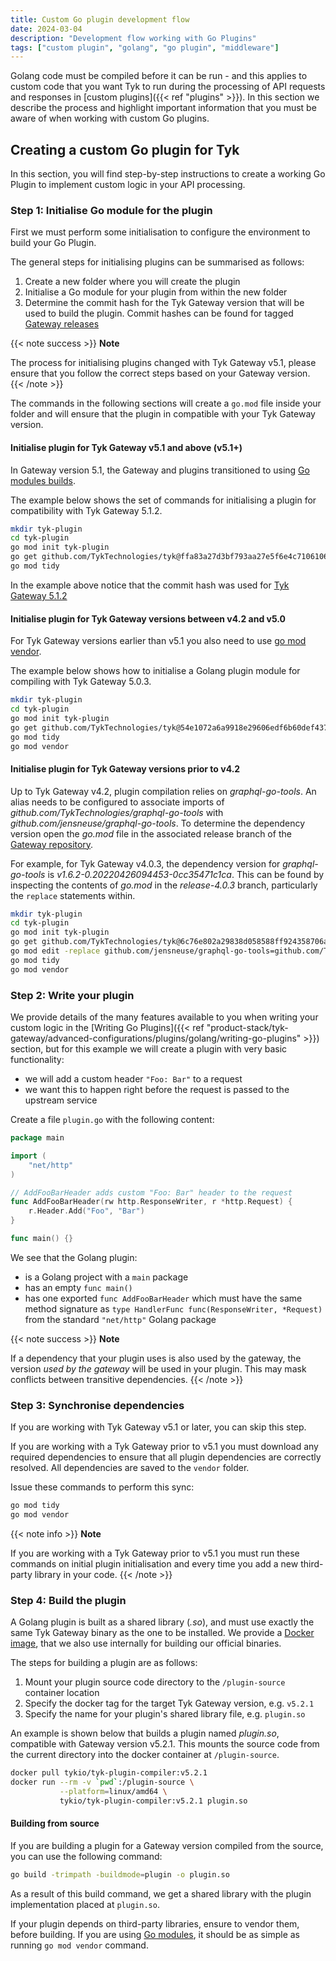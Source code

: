 ```yaml
---
title: Custom Go plugin development flow
date: 2024-03-04
description: "Development flow working with Go Plugins"
tags: ["custom plugin", "golang", "go plugin", "middleware"]
---
```


Golang code must be compiled before it can be run - and this applies to custom code that you want Tyk to run during the processing of API requests and responses in [custom plugins]({{< ref "plugins" >}}). In this section we describe the process and highlight important information that you must be aware of when working with custom Go plugins.

## Creating a custom Go plugin for Tyk
In this section, you will find step-by-step instructions to create a working Go Plugin to implement custom logic in your API processing.

### Step 1: Initialise Go module for the plugin
First we must perform some initialisation to configure the environment to build your Go Plugin.

The general steps for initialising plugins can be summarised as follows:
1. Create a new folder where you will create the plugin
2. Initialise a Go module for your plugin from within the new folder
3. Determine the commit hash for the Tyk Gateway version that will be used to build the plugin. Commit hashes can be found for tagged [Gateway releases](https://github.com/TykTechnologies/tyk/tags)

{{< note success >}}
**Note**  

The process for initialising plugins changed with Tyk Gateway v5.1, please ensure that you follow the correct steps based on your Gateway version.
{{< /note >}}

The commands in the following sections will create a `go.mod` file inside your folder and will ensure that the plugin in compatible with your Tyk Gateway version.

#### Initialise plugin for Tyk Gateway v5.1 and above (v5.1+)
In Gateway version 5.1, the Gateway and plugins transitioned to using [Go modules builds](https://go.dev/ref/mod#introduction).

The example below shows the set of commands for initialising a plugin for compatibility with Tyk Gateway 5.1.2.

```bash
mkdir tyk-plugin
cd tyk-plugin
go mod init tyk-plugin
go get github.com/TykTechnologies/tyk@ffa83a27d3bf793aa27e5f6e4c7106106286699d
go mod tidy
```

In the example above notice that the commit hash was used for [Tyk Gateway 5.1.2](https://github.com/TykTechnologies/tyk/releases?q=5.1.2&expanded=true)

#### Initialise plugin for Tyk Gateway versions between v4.2 and v5.0
For Tyk Gateway versions earlier than v5.1 you also need to use [go mod vendor](https://go.dev/ref/mod#go-mod-vendor).

The example below shows how to initialise a Golang plugin module for compiling with Tyk Gateway 5.0.3.

```bash
mkdir tyk-plugin
cd tyk-plugin
go mod init tyk-plugin
go get github.com/TykTechnologies/tyk@54e1072a6a9918e29606edf6b60def437b273d0a
go mod tidy
go mod vendor
```

#### Initialise plugin for Tyk Gateway versions prior to v4.2
Up to Tyk Gateway v4.2, plugin compilation relies on *graphql-go-tools*. An alias needs to be configured to associate imports of *github.com/TykTechnologies/graphql-go-tools* with *github.com/jensneuse/graphql-go-tools*. To determine the dependency version open the *go.mod* file in the associated release branch of the [Gateway repository](https://github.com/TykTechnologies/tyk).

For example, for Tyk Gateway v4.0.3, the dependency version for *graphql-go-tools* is *v1.6.2-0.20220426094453-0cc35471c1ca*. This can be found by inspecting the contents of *go.mod* in the *release-4.0.3* branch, particularly the `replace` statements within.  

```bash
mkdir tyk-plugin
cd tyk-plugin
go mod init tyk-plugin
go get github.com/TykTechnologies/tyk@6c76e802a29838d058588ff924358706a078d0c5
go mod edit -replace github.com/jensneuse/graphql-go-tools=github.com/TykTechnologies/graphql-go-tools@v1.6.2-0.20220426094453-0cc35471c1ca
go mod tidy
go mod vendor
```

### Step 2: Write your plugin
We provide details of the many features available to you when writing your custom logic in the [Writing Go Plugins]({{< ref "product-stack/tyk-gateway/advanced-configurations/plugins/golang/writing-go-plugins" >}}) section, but for this example we will create a plugin with very basic functionality:
 - we will add a custom header `"Foo: Bar"` to a request
 - we want this to happen right before the request is passed to the upstream service

Create a file `plugin.go` with the following content:
```go
package main

import (
    "net/http"
)

// AddFooBarHeader adds custom "Foo: Bar" header to the request
func AddFooBarHeader(rw http.ResponseWriter, r *http.Request) {
    r.Header.Add("Foo", "Bar")
}

func main() {}
```
We see that the Golang plugin:
 - is a Golang project with a `main` package
 - has an empty `func main()`
 - has one exported `func AddFooBarHeader` which must have the same method signature as `type HandlerFunc func(ResponseWriter, *Request)` from the standard `"net/http"` Golang package

{{< note success >}}
**Note**  

If a dependency that your plugin uses is also used by the gateway, the version _used by the gateway_ will be used in your plugin. This may mask conflicts between transitive dependencies.
{{< /note >}}

### Step 3: Synchronise dependencies
If you are working with Tyk Gateway v5.1 or later, you can skip this step.

If you are working with a Tyk Gateway prior to v5.1 you must download any required dependencies to ensure that all plugin dependencies are correctly resolved. All dependencies are saved to the `vendor` folder.

Issue these commands to perform this sync:
```bash
go mod tidy
go mod vendor
```

{{< note info >}}
**Note**

If you are working with a Tyk Gateway prior to v5.1 you must run these commands on initial plugin initialisation and every time you add a new third-party library in your code.
{{< /note >}}


### Step 4: Build the plugin
A Golang plugin is built as a shared library (*.so*), and must use exactly the same Tyk Gateway binary as the one to be installed. We provide a [Docker image](https://hub.docker.com/r/tykio/tyk-plugin-compiler/tags), that we also use internally for building our official binaries.

The steps for building a plugin are as follows:
1. Mount your plugin source code directory to the `/plugin-source` container location
2. Specify the docker tag for the target Tyk Gateway version, e.g. `v5.2.1`
3. Specify the name for your plugin's shared library file, e.g. `plugin.so`

An example is shown below that builds a plugin named *plugin.so*, compatible with Gateway version v5.2.1. This mounts the source code from the current directory into the docker container at `/plugin-source`.

```bash
docker pull tykio/tyk-plugin-compiler:v5.2.1 
docker run --rm -v `pwd`:/plugin-source \
           --platform=linux/amd64 \
           tykio/tyk-plugin-compiler:v5.2.1 plugin.so
```

#### Building from source
If you are building a plugin for a Gateway version compiled from the source, you can use the following command:

```bash
go build -trimpath -buildmode=plugin -o plugin.so
```

As a result of this build command, we get a shared library with the plugin implementation placed at `plugin.so`.

If your plugin depends on third-party libraries, ensure to vendor them, before building. If you are using [Go modules](https://blog.golang.org/using-go-modules), it should be as simple as running `go mod vendor` command.
